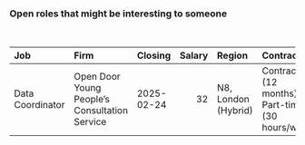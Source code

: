 
<!-- README.md is generated from README.Rmd. Please edit that file -->

### Open roles that might be interesting to someone

<br/>

<table>
<thead>
<tr>
<th style="text-align:left;">
Job
</th>
<th style="text-align:left;">
Firm
</th>
<th style="text-align:left;">
Closing
</th>
<th style="text-align:right;">
Salary
</th>
<th style="text-align:left;">
Region
</th>
<th style="text-align:left;">
Contract
</th>
</tr>
</thead>
<tbody>
<tr>
<td style="text-align:left;">
Data Coordinator
</td>
<td style="text-align:left;">
Open Door Young People’s Consultation Service
</td>
<td style="text-align:left;">
2025-02-24
</td>
<td style="text-align:right;">
32
</td>
<td style="text-align:left;">
N8, London (Hybrid)
</td>
<td style="text-align:left;">
Contract (12 months), Part-time (30 hours/week)
</td>
</tr>
</tbody>
</table>
